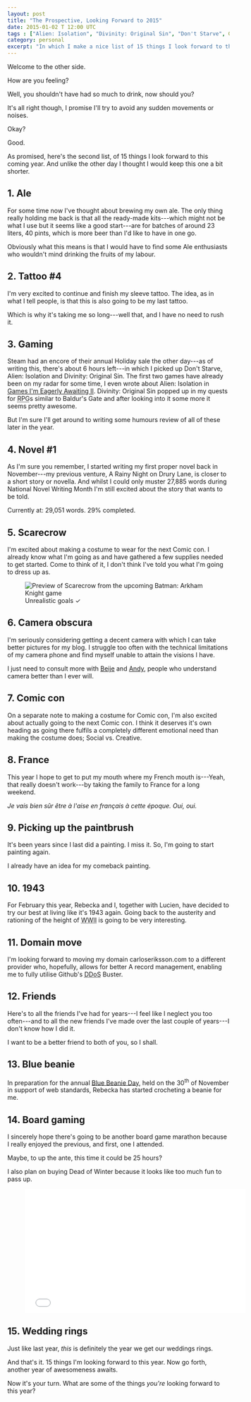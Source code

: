 ```yaml
---
layout: post
title: "The Prospective, Looking Forward to 2015"
date: 2015-01-02 T 12:00 UTC
tags : ["Alien: Isolation", "Divinity: Original Sin", "Don't Starve", Gaming, "Batman: Arkham Knight", Board Gaming, Web Standards, Marathon, NaNoWriMo, Year Plans, Tattoo, Video, World War II, Painting, Writing, France, Cosplay, Comic Con]
category: personal
excerpt: "In which I make a nice list of 15 things I look forward to this coming year."
---
```

Welcome to the other side.

How are you feeling?

Well, you shouldn't have had so much to drink, now should you?

It's all right though, I promise I'll try to avoid any sudden movements or noises.

Okay?

Good.

As promised, here's the second list, of 15 things I look forward to this coming year. And unlike the other day I thought I would keep this one a bit shorter.

## 1. Ale

For some time now I've thought about brewing my own ale. The only thing really holding me back is that all the ready-made kits---which might not be what I use but it seems like a good start---are for batches of around 23 liters, 40 pints, which is more beer than I'd like to have in one go.

Obviously what this means is that I would have to find some Ale enthusiasts who wouldn't mind drinking the fruits of my labour.

## 2. Tattoo \#4

I'm very excited to continue and finish my sleeve tattoo. The idea, as in what I tell people, is that this is also going to be my last tattoo.

Which is why it's taking me so long---well that, and I have no need to rush it.

## 3. Gaming

Steam had an encore of their annual Holiday sale the other day---as of writing this, there's about 6 hours left---in which I picked up Don't Starve, Alien: Isolation and Divinity: Original Sin. The first two games have already been on my radar for some time, I even wrote about Alien: Isolation in [Games I'm Eagerly Awaiting II][games]. Divinity: Original Sin popped up in my quests for <abbr title="role-playing game">RPG</abbr>s similar to Baldur's Gate and after looking into it some more it seems pretty awesome.

But I'm sure I'll get around to writing some humours review of all of these later in the year.

## 4. Novel \#1

As I'm sure you remember, I started writing my first proper novel back in November---my previous venture, A Rainy Night on Drury Lane, is closer to a short story or novella. And whilst I could only muster 27,885 words during National Novel Writing Month I'm still excited about the story that wants to be told.

Currently at: 29,051 words. 29% completed.

## 5. Scarecrow

I'm excited about making a costume to wear for the next Comic con. I already know what I'm going as and have gathered a few supplies needed to get started. Come to think of it, I don't think I've told you what I'm going to dress up as.

<figure>
	<img class="js-lazy-load" data-original="/assets/posts/2015/january/the-prospective-looking-forward-to-2015/batman-arkham-knight-scarecrow.jpg" alt="Preview of Scarecrow from the upcoming Batman: Arkham Knight game">
	<figcaption>Unrealistic goals ✓</figcaption>
</figure>

## 6. Camera obscura

I'm seriously considering getting a decent camera with which I can take better pictures for my blog. I struggle too often with the technical limitations of my camera phone and find myself unable to attain the visions I have.

I just need to consult more with [Beije][beije] and [Andy][andy], people who understand camera better than I ever will.

## 7. Comic con

On a separate note to making a costume for Comic con, I'm also excited about actually going to the next Comic con. I think it deserves it's own heading as going there fulfils a completely different emotional need than making the costume does; Social vs. Creative.

## 8. France

This year I hope to get to put my mouth where my French mouth is---Yeah, that really doesn't work---by taking the family to France for a long weekend.

<i lang="fr">Je vais bien sûr être à l'aise en français à cette époque. Oui, oui.</i>

## 9. Picking up the paintbrush

It's been years since I last did a painting. I miss it. So, I'm going to start painting again.

I already have an idea for my comeback painting.

## 10. 1943

For February this year, Rebecka and I, together with Lucien, have decided to try our best at living like it's 1943 again. Going back to the austerity and rationing of the height of <abbr title="World War II">WWII</abbr> is going to be very interesting.

## 11. Domain move

I'm looking forward to moving my domain carloseriksson.com to a different provider who, hopefully, allows for better A record management, enabling me to fully utilise Github's <abbr title=" distributed denial-of-service">DDoS</abbr> Buster.

## 12. Friends

Here's to all the friends I've had for years---I feel like I neglect you too often---and to all the new friends I've made over the last couple of years---I don't know how I did it.

I want to be a better friend to both of you, so I shall.

## 13. Blue beanie

In preparation for the annual [Blue Beanie Day][beanie], held on the 30<sup>th</sup> of November in support of web standards, Rebecka has started crocheting a beanie for me.

## 14. Board gaming

I sincerely hope there's going to be another board game marathon because I really enjoyed the previous, and first, one I attended.

Maybe, to up the ante, this time it could be 25 hours?

I also plan on buying Dead of Winter because it looks like too much fun to pass up.

<figure class="media-video">
	<iframe src="//player.vimeo.com/video/105978134" width="500" height="281" frameborder="0" webkitallowfullscreen mozallowfullscreen allowfullscreen></iframe>
</figure>

## 15. Wedding rings

Just like last year, *this* is definitely the year we get our weddings rings.

And that's it. 15 things I'm looking forward to this year. Now go forth, another year of awesomeness awaits.

Now it's your turn. What are some of the things *you're* looking forward to this year?

[games]: /blog/games-im-eagerly-awating-ii
[beanie]: http://bluebeanieday.tumblr.com/
[andy]: https://twitter.com/andyjh07
[beije]: https://twitter.com/benjhorn